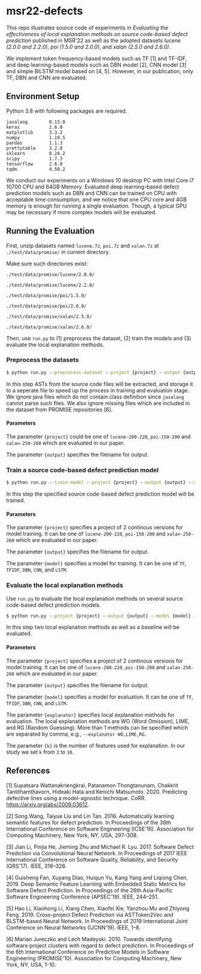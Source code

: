 # msr22-defects
This repo illustrates source code of experiments in 
*Evaluating the effectiveness of local explanation methods on 
source code-based defect prediction* published in MSR'22 as well 
as the adopted datasets *lucene (2.0.0 and 2.2.0)*, *poi (1.5.0 and 2.0.0)*, 
and *xalan (2.5.0 and 2.6.0)*.

We implement token frequency-based models such as TF [1] and TF-IDF, 
and deep learning-based models such as DBN model [2], CNN model [3] and 
simple BiLSTM model based on [4, 5]. However, in our publication, only TF, DBN
and CNN are evaluated.
## Environment Setup
Python 3.8 with following packages are required.
```
javalang        0.13.0
keras           2.6.0
matplotlib      3.3.2
numpy           1.19.5
pandas          1.1.3
prettytable     3.2.0
sklearn         0.24.2
scipy           1.7.3
tensorflow      2.6.0
tqdm            4.50.2
```
We conduct our experiments on a Windows 10 desktop PC with Intel Core i7 10700 CPU and 64GB Memory. 
Evaluated deep learning-based defect prediction models such as DBN and CNN can be
trained on CPU with acceptable time consumption, and we notice that one CPU core and 
4GB memory is enough for running a single evaluation. Though, a typical GPU may be necessary 
if more complex models will be evaluated.

## Running the Evaluation

First, unzip datasets named `lucene.7z`, `poi.7z` and `xalan.7z` at `./test/data/promise/` in current directory.

Make sure such directories exist:

`./test/data/promise/lucene/2.0.0/`

`./test/data/promise/lucene/2.2.0/`

`./test/data/promise/poi/1.5.0/`

`./test/data/promise/poi/2.0.0/`

`./test/data/promise/xalan/2.5.0/`

`./test/data/promise/xalan/2.6.0/`


Then, use `run.py` to (1) preprocess the dataset, (2) train the models and (3) evaluate the local explanation
methods.

### Preprocess the datasets 
```cmd
$ python run.py --preprocess-dataset --project {project} --output {output}
```
In this step ASTs from the source code files will be extracted, and storage it to a seperate file to speed up 
the process in training and evaluation stage. We ignore java files which do not contain class definition since `javalang` cannot parse
such files. We also ignore missing files which are included in the dataset from PROMISE repositories [6].
#### Parameters
The parameter `{project}` could be one of `lucene-200-220`, `poi-150-200` and `xalan-250-260` which are 
evaluated in our paper. 

The parameter `{output}` specifies the filename for output. 

### Train a source code-based defect prediction model
```cmd
$ python run.py --train-model --project {project} --output {output} --model {model}
```
In this step the specified source code-based defect prediction model will be trained.

#### Parameters

The parameter `{project}` specifies a project of 2 continous versions for model training. It can be 
one of `lucene-200-220`, `poi-150-200` and `xalan-250-260` which are evaluated in our paper. 

The parameter `{output}` specifies the filename for output. 

The parameter `{model}`  specifies a model for training. It can be one of `TF`, `TFIDF`, `DBN`, 
`CNN`, and `LSTM`.

### Evaluate the local explanation methods
Use `run.py` to evaluate the local explanation methods on several source code-based defect prediction models.
```cmd
$ python run.py --project {project} --output {output} --model {model} --k {k}
```
In this step two local explanation methods as well as a baseline will be evaluated.

#### Parameters
The parameter `{project}` specifies a project of 2 continous versions for model training. It can be 
one of `lucene-200-220`, `poi-150-200` and `xalan-250-260` which are evaluated in our paper. 

The parameter `{output}` specifies the filename for output. 

The parameter `{model}`  specifies a model for evaluation. It can be one of `TF`, `TFIDF`, `DBN`, 
`CNN`, and `LSTM`.

The parameter `{explanator}` specifies local explanation methods for evaluation. The local explanation
methods are WO (Word Omission), LIME, and RG (Random Guessing). More than 1 methods can be specified 
which are separated by comma, e.g., `--explanator WO,LIME,RG`.

The parameter `{k}` is the number of features used for explanation. In our study we set `k` from 
`3` to `10`.

## References
[1] Supatsara Wattanakriengkrai, Patanamon Thongtanunam, Chakkrit Tantithamthavorn, Hideaki Hata 
and Kenichi Matsumoto. 2020. Predicting defective lines using a model-agnostic technique. 
CoRR. https://arxiv.org/abs/2009.03612.

[2] Song Wang, Taiyue Liu and Lin Tan. 2016. Automatically learning semantic features for defect 
prediction. In Proceedings of the 38th International Conference on Software Engineering (ICSE'16). 
Association for Computing Machinery, New York, NY, USA, 297–308. 

[3]	Jian Li, Pinjia He, Jieming Zhu and Michael R. Lyu. 2017. Software Defect Prediction via 
Convolutional Neural Network. In Proceedings of 2017 IEEE International Conference on Software 
Quality, Reliability, and Security (QRS'17). IEEE, 318–328.

[4] Guisheng Fan, Xuyang Diao, Huiqun Yu, Kang Yang and Liqiong Chen. 2019. Deep Semantic Feature 
Learning with Embedded Static Metrics for Software Defect Prediction. In Proceedings of the 26th 
Asia-Pacific Software Engineering Conference (APSEC'19). IEEE, 244–251.

[5] Hao Li, Xiaohong Li, Xiang Chen, Xiaofei Xie, Yanzhou Mu and Zhiyong Feng. 2019. Cross-project 
Defect Prediction via ASTToken2Vec and BLSTM-based Neural Network. In Proceedings of 2019 
International Joint Conference on Neural Networks (IJCNN'19). IEEE, 1–8.

[6] Marian Jureczko and Lech Madeyski. 2010. Towards identifying software project clusters with 
regard to defect prediction. In Proceedings of the 6th International Conference on Predictive Models
in Software Engineering (PROMISE'10). Association for Computing Machinery, New York, NY, USA, 1-10.
